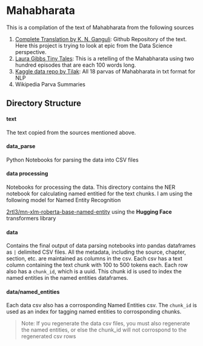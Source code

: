# Mahabharata
This is a compilation of the text of Mahabharata from the following sources

1. [Complete Translation by K. N. Ganguli](https://github.com/kunjee17/mahabharata/tree/master): Github Repository of the text. Here this project is trying to look at epic from the Data Science perspective.
2. [Laura Gibbs Tiny Tales](https://microfables.blogspot.com/2020/11/tiny-tales-from-mahabharata.html): This is a retelling of the Mahabharata using two hundred episodes that are each 100 words long. 
3. [Kaggle data repo by Tilak](https://www.kaggle.com/datasets/tilakd/mahabharata): All 18 parvas of Mahabharata in txt format for NLP
4. Wikipedia Parva Summaries

## Directory Structure

#### text
The text copied from the sources mentioned above. 

#### data_parse
Python Notebooks for parsing the data into CSV files 

#### data processing
Notebooks for processing the data. This directory contains the NER notebook for calculating named entitied for the text chunks. I am using the following model for Named Entity Recognition

[2rtl3/mn-xlm-roberta-base-named-entity](https://huggingface.co/2rtl3/mn-xlm-roberta-base-named-entity) using the **Hugging Face** transformers library

#### data
Contains the final output of data parsing notebooks into pandas dataframes as `|` delimited CSV files. All the metadata, including the source, chapter, section, etc. are maintained as columns in the csv. Each csv has a text column containing the text chunk with 100 to 500 tokens each. Each row also has a `chunk_id`, which is a uuid. This chunk id is used to index the named entities in the named entities dataframes.  

#### data/named_entities
Each data csv also has a corrosponding Named Entities csv. The `chunk_id` is used as an index for tagging named entities to corrosponding chunks.


> Note: If you regenerate the data csv files, you must also regenerate the named entities, or else the chunk_id will not corrospond to the regenerated csv rows


